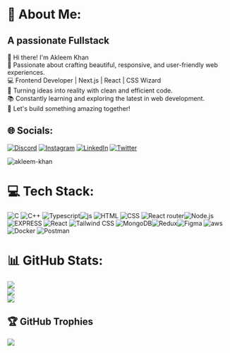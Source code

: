 # 💫 About Me:
## **A passionate Fullstack**
👋 Hi there! I'm Akleem Khan <br>
🚀 Passionate about crafting beautiful, responsive, and user-friendly web experiences. <br>
💻 Frontend Developer | Next.js | React | CSS Wizard <br>
🎨 Turning ideas into reality with clean and efficient code. <br>
📚 Constantly learning and exploring the latest in web development. <br>
🌟 Let's build something amazing together!




## 🌐 Socials:
[![Discord](https://img.shields.io/badge/Discord-%237289DA.svg?logo=discord&logoColor=white)](https://discord.gg/akleem#5184) [![Instagram](https://img.shields.io/badge/Instagram-%23E4405F.svg?logo=Instagram&logoColor=white)](https://www.instagram.com/khan_akleem.786/) [![LinkedIn](https://img.shields.io/badge/LinkedIn-%230077B5.svg?logo=linkedin&logoColor=white)](https://www.linkedin.com/in/akleem-khan/) [![Twitter](https://img.shields.io/badge/Twitter-%231DA1F2.svg?logo=Twitter&logoColor=white)](https://twitter.com/Akleemk786) 

<p align="left"> <img src="https://komarev.com/ghpvc/?username=the-akleem91&label=Profile%20views&color=0e75b6&style=flat" alt="akleem-khan" /> </p>


# 💻 Tech Stack:
![C](https://img.shields.io/badge/c-%2300599C.svg?style=for-the-badge&logo=c&logoColor=white) ![C++](https://img.shields.io/badge/c++-%2300599C.svg?style=for-the-badge&logo=c%2B%2B&logoColor=white) ![Typescript](https://img.shields.io/badge/TypeScript-007ACC?style=for-the-badge&logo=typescript&logoColor=white)![js](https://img.shields.io/badge/JavaScript-323330?style=for-the-badge&logo=javascript&logoColor=F7DF1E) ![HTML](https://img.shields.io/badge/HTML5-E34F26?style=for-the-badge&logo=html5&logoColor=white) ![CSS](https://img.shields.io/badge/CSS3-1572B6?style=for-the-badge&logo=css3&logoColor=white) ![React router](https://img.shields.io/badge/React_Router-CA4245?style=for-the-badge&logo=react-router&logoColor=white)![Node.js](https://img.shields.io/badge/Node.js-43853D?style=for-the-badge&logo=node.js&logoColor=white)![EXPRESS](https://img.shields.io/badge/Express.js-404D59?style=for-the-badg) ![React](https://img.shields.io/badge/React-20232A?style=for-the-badge&logo=react&logoColor=61DAFB) ![Tailwind CSS](https://img.shields.io/badge/Tailwind_CSS-38B2AC?style=for-the-badge&logo=tailwind-css&logoColor=white) ![MongoDB](https://img.shields.io/badge/MongoDB-%234ea94b.svg?style=for-the-badge&logo=mongodb&logoColor=white)![Redux](https://img.shields.io/badge/Redux-593D88?style=for-the-badge&logo=redux&logoColor=white)![Figma](https://img.shields.io/badge/figma-%23F24E1E.svg?style=for-the-badge&logo=figma&logoColor=white) ![aws](https://img.shields.io/badge/Amazon_AWS-232F3E?style=for-the-badge&logo=amazon-aws&logoColor=white) ![Docker](https://img.shields.io/badge/docker-%230db7ed.svg?style=for-the-badge&logo=docker&logoColor=white) ![Postman](https://img.shields.io/badge/Postman-FF6C37?style=for-the-badge&logo=postman&logoColor=white)

# 📊 GitHub Stats:
![](https://github-readme-stats.vercel.app/api?username=the-akleem91&theme=gotham&hide_border=true&include_all_commits=true&count_private=false)<br/>
![](https://github-readme-streak-stats.herokuapp.com/?user=the-akleem91&theme=gotham&hide_border=true)<br/>
![](https://github-readme-stats.vercel.app/api/top-langs/?username=the-akleem91&theme=gotham&hide_border=true&include_all_commits=true&count_private=false&layout=compact)

## 🏆 GitHub Trophies
![](https://github-profile-trophy.vercel.app/?username=the-akleem91&theme=tokyonight&no-frame=true&no-bg=true&margin-w=4)

<!-- Proudly created with GPRM ( https://gprm.itsvg.in ) -->
